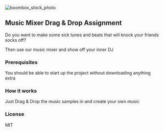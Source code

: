 ![boombox_stock_photo](boombox_stock_photo.jpg "Music Mixer Drag & Drop")

## Music Mixer Drag & Drop Assignment

Do you want to make some sick tunes and beats that will knock your friends socks off?

Then use our music mixer and show off your inner DJ

### Prerequisites

You should be able to start up the project without downloading anything extra

### How it works

Just Drag & Drop the music samples in and create your own music

### License 
MIT